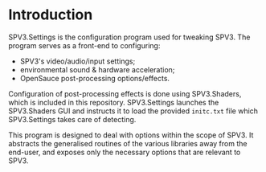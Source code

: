 # Introduction

SPV3.Settings is the configuration program used for tweaking SPV3. The program serves as a front-end to configuring:

- SPV3's video/audio/input settings;
- environmental sound & hardware acceleration;
- OpenSauce post-processing options/effects.

Configuration of post-processing effects is done using SPV3.Shaders, which is included in this repository. SPV3.Settings
launches the SPV3.Shaders GUI and instructs it to load the provided `initc.txt` file which SPV3.Settings takes care of
detecting.

This program is designed to deal with options within the scope of SPV3. It abstracts the generalised routines of the
various libraries away from the end-user, and exposes only the necessary options that are relevant to SPV3.
